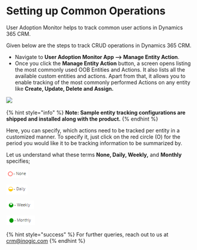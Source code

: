 # Setting up Common Operations

User Adoption Monitor helps to track common user actions in Dynamics 365 CRM.

Given below are the steps to track CRUD operations in Dynamics 365 CRM.

* Navigate to **User Adoption Monitor App --> Manage Entity Action**.
* Once you click the **Manage Entity Action** button, a screen opens listing the most commonly used OOB Entities and Actions. It also lists all the available custom entities and actions. Apart from that, it allows you to enable tracking of the most commonly performed Actions on any entity like **Create, Update, Delete and Assign.**

![](../../.gitbook/assets/CRUD\_1.png)

{% hint style="info" %}
**Note: Sample entity tracking configurations are shipped and installed along with the product.**
{% endhint %}

Here, you can specify, which actions need to be tracked per entity in a customized manner. To specify it, just click on the red circle (O) for the period you would like it to be tracking information to be summarized by.

Let us understand what these terms **None, Daily, Weekly,** and **Monthly** specifies;

![Represents tracking is not enabled at all.](<../../.gitbook/assets/image (112).png>)

![Represents changes that will be tracked and summarized on a daily basis.](<../../.gitbook/assets/image (241).png>)

![Represents changes that will be tracked and summarized on a weekly basis.](<../../.gitbook/assets/image (64).png>)

![Represents changes that will be tracked and summarized on a monthly basis.](<../../.gitbook/assets/image (20).png>)

{% hint style="success" %}
For further queries, reach out to us at [crm@inogic.com](mailto:crm@inogic.com)
{% endhint %}

